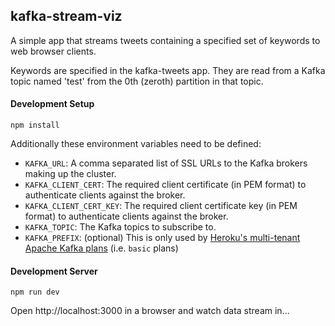 ## kafka-stream-viz

A simple app that streams tweets containing a specified set of keywords to web browser clients.

Keywords are specified in the kafka-tweets app. They are read from a Kafka topic named 'test' from the 0th (zeroth) partition in that topic.

#### Development Setup

```shell
npm install
```

Additionally these environment variables need to be defined:

- `KAFKA_URL`: A comma separated list of SSL URLs to the Kafka brokers making up the cluster.
- `KAFKA_CLIENT_CERT`: The required client certificate (in PEM format) to authenticate clients against the broker.
- `KAFKA_CLIENT_CERT_KEY`: The required client certificate key (in PEM format) to authenticate clients against the broker.
- `KAFKA_TOPIC`: The Kafka topics to subscribe to.
- `KAFKA_PREFIX`: (optional) This is only used by [Heroku's multi-tenant Apache Kafka plans](https://devcenter.heroku.com/articles/multi-tenant-kafka-on-heroku) (i.e. `basic` plans)

#### Development Server

```shell
npm run dev
```

Open http://localhost:3000 in a browser and watch data stream in...
```
